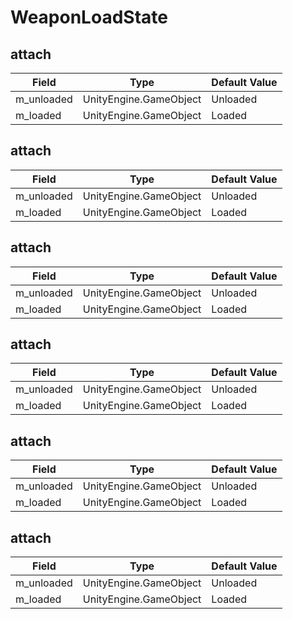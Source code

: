 # WeaponLoadState

## attach

|Field|Type|Default Value|
|-----|----|-------------|
|m_unloaded|UnityEngine.GameObject|Unloaded|
|m_loaded|UnityEngine.GameObject|Loaded|

## attach

|Field|Type|Default Value|
|-----|----|-------------|
|m_unloaded|UnityEngine.GameObject|Unloaded|
|m_loaded|UnityEngine.GameObject|Loaded|

## attach

|Field|Type|Default Value|
|-----|----|-------------|
|m_unloaded|UnityEngine.GameObject|Unloaded|
|m_loaded|UnityEngine.GameObject|Loaded|

## attach

|Field|Type|Default Value|
|-----|----|-------------|
|m_unloaded|UnityEngine.GameObject|Unloaded|
|m_loaded|UnityEngine.GameObject|Loaded|

## attach

|Field|Type|Default Value|
|-----|----|-------------|
|m_unloaded|UnityEngine.GameObject|Unloaded|
|m_loaded|UnityEngine.GameObject|Loaded|

## attach

|Field|Type|Default Value|
|-----|----|-------------|
|m_unloaded|UnityEngine.GameObject|Unloaded|
|m_loaded|UnityEngine.GameObject|Loaded|

